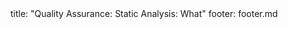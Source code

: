 <frontmatter>
title: "Quality Assurance: Static Analysis: What"
footer: footer.md
</frontmatter>

<include src="unit-inPage-asFlat.md" boilerplate />